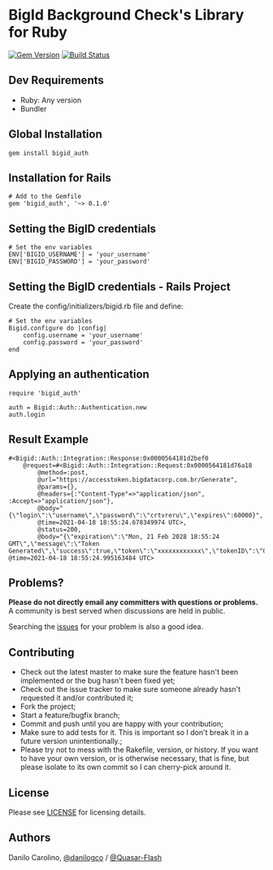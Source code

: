BigId Background Check's Library for Ruby
==============

[![Gem Version](https://badge.fury.io/rb/bigid_auth.svg)](https://badge.fury.io/rb/bigid_auth)
[![Build Status](https://travis-ci.com/Quasar-Flash/bigid-auth-ruby.svg?branch=master)](https://travis-ci.com/Quasar-Flash/bigid-auth-ruby)

Dev Requirements
-----------------

- Ruby: Any version
- Bundler

Global Installation
-----------------

    gem install bigid_auth

Installation for Rails
-----------------

    # Add to the Gemfile
    gem 'bigid_auth', '~> 0.1.0'

Setting the BigID credentials
-----------------

    # Set the env variables
    ENV['BIGID_USERNAME'] = 'your_username'
    ENV['BIGID_PASSWORD'] = 'your_password'

Setting the BigID credentials - Rails Project
-----------------

Create the config/initializers/bigid.rb file and define:

    # Set the env variables
    Bigid.configure do |config|
        config.username = 'your_username'
        config.password = 'your_password'
    end

Applying an authentication
-----------------

    require 'bigid_auth'

    auth = Bigid::Auth::Authentication.new
    auth.login

Result Example
-----------------

    #<Bigid::Auth::Integration::Response:0x0000564181d2bef0
        @request=#<Bigid::Auth::Integration::Request:0x0000564181d76a18
            @method=:post,
            @url="https://accesstoken.bigdatacorp.com.br/Generate",
            @params={},
            @headers={:"Content-Type"=>"application/json", :Accept=>"application/json"},
            @body="{\"login\":\"username\",\"password\":\"crtvreru\",\"expires\":60000}",
            @time=2021-04-18 18:55:24.678349974 UTC>,
            @status=200,
            @body="{\"expiration\":\"Mon, 21 Feb 2028 18:55:24 GMT\",\"message\":\"Token Generated\",\"success\":true,\"token\":\"xxxxxxxxxxxx\",\"tokenID\":\"0000000000\"}\n", @time=2021-04-18 18:55:24.995163484 UTC>

Problems?
-----------------

**Please do not directly email any committers with questions or problems.**  A community is best served when discussions are held in public.

Searching the [issues](https://github.com/Quasar-Flash/bigid-auth-ruby/issues) for your problem is also a good idea.

Contributing
-----------------

- Check out the latest master to make sure the feature hasn't been implemented or the bug hasn't been fixed yet;
- Check out the issue tracker to make sure someone already hasn't requested it and/or contributed it;
- Fork the project;
- Start a feature/bugfix branch;
- Commit and push until you are happy with your contribution;
- Make sure to add tests for it. This is important so I don't break it in a future version unintentionally.;
- Please try not to mess with the Rakefile, version, or history. If you want to have your own version, or is otherwise necessary, that is fine, but please isolate to its own commit so I can cherry-pick around it.

License
-----------------

Please see [LICENSE](https://github.com/Quasar-Flash/bigid-auth-ruby/blob/master/LICENSE.txt) for licensing details.

Authors
-----------------

Danilo Carolino, [@danilogco](https://github.com/danilogco) / [@Quasar-Flash](https://github.com/Quasar-Flash)
